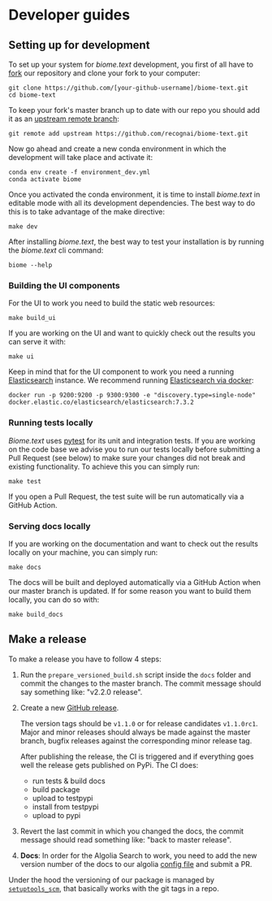 # Developer guides

## Setting up for development
To set up your system for *biome.text* development, you first of all have to [fork](https://guides.github.com/activities/forking/)
our repository and clone your fork to your computer:

````shell script
git clone https://github.com/[your-github-username]/biome-text.git
cd biome-text
````

To keep your fork's master branch up to date with our repo you should add it as an [upstream remote branch](https://dev.to/louhayes3/git-add-an-upstream-to-a-forked-repo-1mik):

````shell script
git remote add upstream https://github.com/recognai/biome-text.git
````

Now go ahead and create a new conda environment in which the development will take place and activate it:

````shell script
conda env create -f environment_dev.yml
conda activate biome
````

Once you activated the conda environment, it is time to install *biome.text* in editable mode with all its development dependencies.
The best way to do this is to take advantage of the make directive:

````shell script
make dev
````

After installing *biome.text*, the best way to test your installation is by running the *biome.text* cli command:

```shell script
biome --help
```

### Building the UI components

For the UI to work you need to build the static web resources:

````shell script
make build_ui
````

If you are working on the UI and want to quickly check out the results you can serve it with:

```shell script
make ui
```

Keep in mind that for the UI component to work you need a running [Elasticsearch](https://www.elastic.co/guide/en/elasticsearch/reference/current/install-elasticsearch.html) instance.
We recommend running [Elasticsearch via docker](https://www.elastic.co/guide/en/elasticsearch/reference/7.7/docker.html#docker-cli-run-dev-mode):

````shell script
docker run -p 9200:9200 -p 9300:9300 -e "discovery.type=single-node" docker.elastic.co/elasticsearch/elasticsearch:7.3.2
````

### Running tests locally

*Biome.text* uses [pytest](https://docs.pytest.org/en/latest/) for its unit and integration tests.
If you are working on the code base we advise you to run our tests locally before submitting a Pull Request (see below) to make sure your changes did not break and existing functionality.
To achieve this you can simply run:

````shell script
make test
````

If you open a Pull Request, the test suite will be run automatically via a GitHub Action.

### Serving docs locally

If you are working on the documentation and want to check out the results locally on your machine, you can simply run:

````shell script
make docs
````

The docs will be built and deployed automatically via a GitHub Action when our master branch is updated.
If for some reason you want to build them locally, you can do so with:

````shell script
make build_docs
````

## Make a release

To make a release you have to follow 4 steps:

1. Run the `prepare_versioned_build.sh` script inside the `docs` folder and commit the changes to the master branch.
The commit message should say something like: "v2.2.0 release".

2. Create a new [GitHub release](https://docs.github.com/en/free-pro-team@latest/github/administering-a-repository/managing-releases-in-a-repository#creating-a-release).

    The version tags should be `v1.1.0` or for release candidates `v1.1.0rc1`.
    Major and minor releases should always be made against the master branch, bugfix releases against the corresponding minor release tag.

    After publishing the release, the CI is triggered and if everything goes well the release gets published on PyPi.
    The CI does:
    - run tests & build docs
    - build package
    - upload to testpypi
    - install from testpypi
    - upload to pypi

3. Revert the last commit in which you changed the docs, the commit message should read something like:
"back to master release".

4. **Docs**: In order for the Algolia Search to work, you need to add the new version number of the docs to our
algolia [config file](https://github.com/algolia/docsearch-configs/blob/master/configs/recogn_biome-text.json) and submit a PR.


Under the hood the versioning of our package is managed by [`setuptools_scm`](https://github.com/pypa/setuptools_scm),
that basically works with the git tags in a repo.

